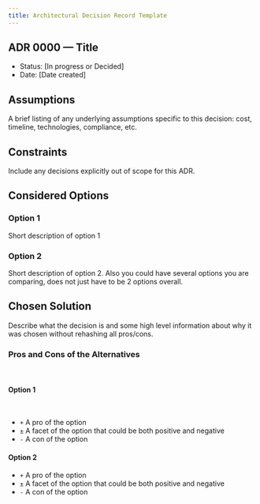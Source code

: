 ```yaml
---
title: Architectural Decision Record Template
---
```

## ADR 0000 — Title

- Status: [In progress or Decided]
- Date: [Date created]

## Assumptions

A brief listing of any underlying assumptions specific to this decision: cost, timeline, technologies, compliance, etc.

## Constraints

Include any decisions explicitly out of scope for this ADR.
​

## Considered Options

### Option 1

Short description of option 1

### Option 2

Short description of option 2. Also you could have several options you are comparing, does not just have to be 2 options overall.

## Chosen Solution

Describe what the decision is and some high level information about why it was chosen without rehashing all pros/cons.

### Pros and Cons of the Alternatives
​
#### Option 1
​
- `+` A pro of the option
- `±` A facet of the option that could be both positive and negative
- `-` A con of the option

#### Option 2

- `+` A pro of the option
- `±` A facet of the option that could be both positive and negative
- `-` A con of the option
